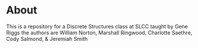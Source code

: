# About
This is a repository for a Discrete Structures class at SLCC taught by Gene Riggs
the authors are William Norton, Marshall Ringwood, Charlotte Saethre, Cody Salmond, & Jeremiah Smith
